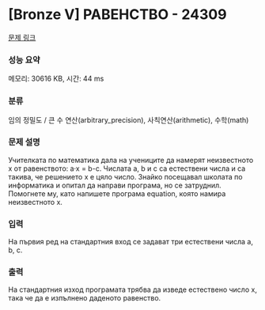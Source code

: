 # [Bronze V] РАВЕНСТВО - 24309 

[문제 링크](https://www.acmicpc.net/problem/24309) 

### 성능 요약

메모리: 30616 KB, 시간: 44 ms

### 분류

임의 정밀도 / 큰 수 연산(arbitrary_precision), 사칙연산(arithmetic), 수학(math)

### 문제 설명

<p>Учителката по математика дала на учениците да намерят неизвестното x от равенството: a·x = b-c. Числата а, b и c са естествени числа и са такива, че решението x е цяло число. Знайко посещавал школата по информатика и опитал да направи програма, но се затруднил. Помогнете му, като напишете програма equation, която намира неизвестното x.</p>

### 입력 

 <p>На първия ред на стандартния вход се задават три естествени числа а, b, c.</p>

### 출력 

 <p>На стандартния изход програмата трябва да изведе естествено число x, така че да е изпълнено даденото равенство.</p>

